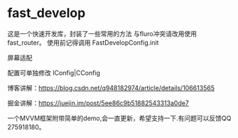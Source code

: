# fast_develop

这是一个快速开发库，封装了一些常用的方法 与fluro冲突请改用使用fast_router。
使用前记得调用 FastDevelopConfig.init

屏幕适配

配置可单独修改
IConfig|CConfig

博客讲解：https://blog.csdn.net/q948182974/article/details/106613565

掘金讲解：https://juejin.im/post/5ee86c9b51882543313a0de7

一个MVVM框架附带简单的demo,会一直更新，希望支持一下.有问题可以反馈QQ 275918180。